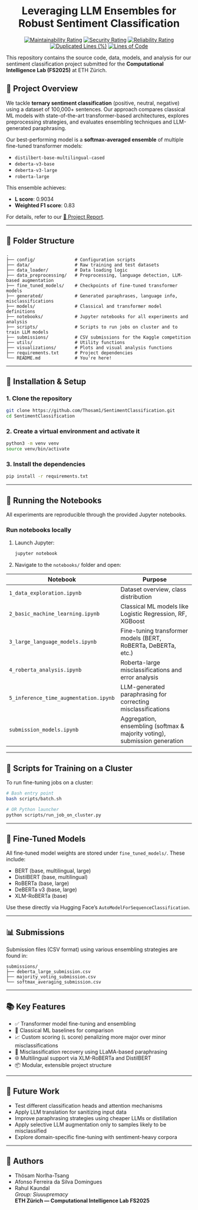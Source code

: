 
<div align="center">
  
# Leveraging LLM Ensembles for Robust Sentiment Classification

[![Maintainability Rating](https://sonarcloud.io/api/project_badges/measure?project=Thosam1_SentimentClassification&metric=sqale_rating)](https://sonarcloud.io/summary/new_code?id=Thosam1_SentimentClassification)
[![Security Rating](https://sonarcloud.io/api/project_badges/measure?project=Thosam1_SentimentClassification&metric=security_rating)](https://sonarcloud.io/summary/new_code?id=Thosam1_SentimentClassification)
[![Reliability Rating](https://sonarcloud.io/api/project_badges/measure?project=Thosam1_SentimentClassification&metric=reliability_rating)](https://sonarcloud.io/summary/new_code?id=Thosam1_SentimentClassification)
[![Duplicated Lines (%)](https://sonarcloud.io/api/project_badges/measure?project=Thosam1_SentimentClassification&metric=duplicated_lines_density)](https://sonarcloud.io/summary/new_code?id=Thosam1_SentimentClassification)
[![Lines of Code](https://sonarcloud.io/api/project_badges/measure?project=Thosam1_SentimentClassification&metric=ncloc)](https://sonarcloud.io/summary/new_code?id=Thosam1_SentimentClassification)

</div>

This repository contains the source code, data, models, and analysis for our sentiment classification project submitted for the **Computational Intelligence Lab (FS2025)** at ETH Zürich.

## 📝 Project Overview

We tackle **ternary sentiment classification** (positive, neutral, negative) using a dataset of 100,000+ sentences. Our approach compares classical ML models with state-of-the-art transformer-based architectures, explores preprocessing strategies, and evaluates ensembling techniques and LLM-generated paraphrasing.

Our best-performing model is a **softmax-averaged ensemble** of multiple fine-tuned transformer models:  
- `distilbert-base-multilingual-cased`  
- `deberta-v3-base`  
- `deberta-v3-large`  
- `roberta-large`  

This ensemble achieves:
- **L score**: 0.9034  
- **Weighted F1 score**: 0.83

For details, refer to our [📄 Project Report](./CIL_Sentiment_Analysis___Report.pdf).

---

## 📁 Folder Structure

```
.
├── config/               # Configuration scripts
├── data/                 # Raw training and test datasets
├── data_loader/          # Data loading logic
├── data_preprocessing/   # Preprocessing, language detection, LLM-based augmentation
├── fine_tuned_models/    # Checkpoints of fine-tuned transformer models
├── generated/            # Generated paraphrases, language info, misclassifications
├── models/               # Classical and transformer model definitions
├── notebooks/            # Jupyter notebooks for all experiments and analysis
├── scripts/              # Scripts to run jobs on cluster and to train LLM models
├── submissions/          # CSV submissions for the Kaggle competition
├── utils/                # Utility functions
├── visualizations/       # Plots and visual analysis functions
├── requirements.txt      # Project dependencies
└── README.md             # You're here!
```

---

## 🔧 Installation & Setup

### 1. Clone the repository

```bash
git clone https://github.com/Thosam1/SentimentClassification.git
cd SentimentClassification
```

### 2. Create a virtual environment and activate it

```bash
python3 -m venv venv
source venv/bin/activate
```

### 3. Install the dependencies

```bash
pip install -r requirements.txt
```

---

## 🧪 Running the Notebooks

All experiments are reproducible through the provided Jupyter notebooks.

### Run notebooks locally

1. Launch Jupyter:
   ```bash
   jupyter notebook
   ```

2. Navigate to the `notebooks/` folder and open:

| Notebook | Purpose |
|----------|---------|
| `1_data_exploration.ipynb` | Dataset overview, class distribution |
| `2_basic_machine_learning.ipynb` | Classical ML models like Logistic Regression, RF, XGBoost |
| `3_large_language_models.ipynb` | Fine-tuning transformer models (BERT, RoBERTa, DeBERTa, etc.) |
| `4_roberta_analysis.ipynb` | Roberta-large misclassifications and error analysis |
| `5_inference_time_augmentation.ipynb` | LLM-generated paraphrasing for correcting misclassifications |
| `submission_models.ipynb` | Aggregation, ensembling (softmax & majority voting), submission generation |

---

## 🚀 Scripts for Training on a Cluster

To run fine-tuning jobs on a cluster:

```bash
# Bash entry point
bash scripts/batch.sh

# OR Python launcher
python scripts/run_job_on_cluster.py
```

---

## 🧠 Fine-Tuned Models

All fine-tuned model weights are stored under `fine_tuned_models/`. These include:

- BERT (base, multilingual, large)
- DistilBERT (base, multilingual)
- RoBERTa (base, large)
- DeBERTa v3 (base, large)
- XLM-RoBERTa (base)

Use these directly via Hugging Face’s `AutoModelForSequenceClassification`.

---

## 📊 Submissions

Submission files (CSV format) using various ensembling strategies are found in:

```
submissions/
├── deberta_large_submission.csv
├── majority_voting_submission.csv
└── softmax_averaging_submission.csv
```

---

## 📚 Key Features

- ✅ Transformer model fine-tuning and ensembling
- 🧪 Classical ML baselines for comparison
- 📈 Custom scoring (`L` score) penalizing more major over minor misclassifications
- 🔁 Misclassification recovery using LLaMA-based paraphrasing
- 🌐 Multilingual support via XLM-RoBERTa and DistilBERT
- 📦 Modular, extensible project structure

---

## 📌 Future Work

- Test different classification heads and attention mechanisms
- Apply LLM translation for sanitizing input data
- Improve paraphrasing strategies using cheaper LLMs or distillation
- Apply selective LLM augmentation only to samples likely to be misclassified
- Explore domain-specific fine-tuning with sentiment-heavy corpora

---

## 👥 Authors

- Thösam Norlha-Tsang  
- Afonso Ferreira da Silva Domingues  
- Rahul Kaundal  
*Group: Siuuupremacy*  
**ETH Zürich — Computational Intelligence Lab FS2025**

